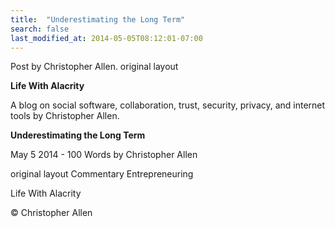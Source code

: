 ```yaml
---
title:  "Underestimating the Long Term"
search: false
last_modified_at: 2014-05-05T08:12:01-07:00
---
```


Post by Christopher Allen. original layout


**Life With Alacrity**

A blog on social software, collaboration, trust, security, privacy, and internet tools by Christopher Allen.

**Underestimating the Long Term**

May 5 2014 - 100 Words
by Christopher Allen

original layout
Commentary Entrepreneuring

Life With Alacrity

© Christopher Allen

